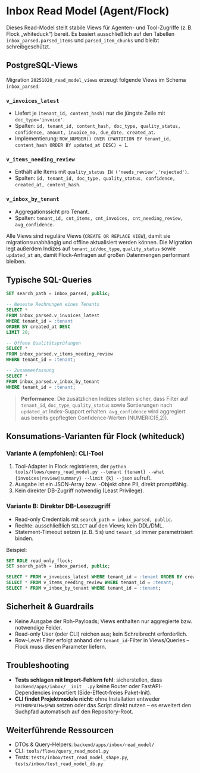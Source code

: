 # Inbox Read Model (Agent/Flock)

Dieses Read-Model stellt stabile Views für Agenten- und Tool-Zugriffe (z. B. Flock „whiteduck“) bereit. Es basiert ausschließlich auf den Tabellen `inbox_parsed.parsed_items` und `parsed_item_chunks` und bleibt schreibgeschützt.

## PostgreSQL-Views

Migration `20251020_read_model_views` erzeugt folgende Views im Schema `inbox_parsed`:

### `v_invoices_latest`
- Liefert je `(tenant_id, content_hash)` nur die jüngste Zeile mit `doc_type='invoice'`.
- Spalten: `id, tenant_id, content_hash, doc_type, quality_status, confidence, amount, invoice_no, due_date, created_at`.
- Implementierung: `ROW_NUMBER() OVER (PARTITION BY tenant_id, content_hash ORDER BY updated_at DESC) = 1`.

### `v_items_needing_review`
- Enthält alle Items mit `quality_status IN ('needs_review','rejected')`.
- Spalten: `id, tenant_id, doc_type, quality_status, confidence, created_at, content_hash`.

### `v_inbox_by_tenant`
- Aggregationssicht pro Tenant.
- Spalten: `tenant_id, cnt_items, cnt_invoices, cnt_needing_review, avg_confidence`.

Alle Views sind reguläre Views (`CREATE OR REPLACE VIEW`), damit sie migrationsunabhängig und offline aktualisiert werden können. Die Migration legt außerdem Indizes auf `tenant_id/doc_type`, `quality_status` sowie `updated_at` an, damit Flock-Anfragen auf großen Datenmengen performant bleiben.

## Typische SQL-Queries

```sql
SET search_path = inbox_parsed, public;

-- Neueste Rechnungen eines Tenants
SELECT *
FROM inbox_parsed.v_invoices_latest
WHERE tenant_id = :tenant
ORDER BY created_at DESC
LIMIT 20;

-- Offene Qualitätsprüfungen
SELECT *
FROM inbox_parsed.v_items_needing_review
WHERE tenant_id = :tenant;

-- Zusammenfassung
SELECT *
FROM inbox_parsed.v_inbox_by_tenant
WHERE tenant_id = :tenant;
```

> **Performance**: Die zusätzlichen Indizes stellen sicher, dass Filter auf `tenant_id`, `doc_type`, `quality_status` sowie Sortierungen nach `updated_at` Index-Support erhalten. `avg_confidence` wird aggregiert aus bereits gepflegten Confidence-Werten (NUMERIC(5,2)).

## Konsumations-Varianten für Flock (whiteduck)

### Variante A (empfohlen): CLI-Tool
1. Tool-Adapter in Flock registrieren, der `python tools/flows/query_read_model.py --tenant {tenant} --what {invoices|review|summary} --limit {k} --json` aufruft.
2. Ausgabe ist ein JSON-Array bzw. -Objekt ohne PII, direkt promptfähig.
3. Kein direkter DB-Zugriff notwendig (Least Privilege).

### Variante B: Direkter DB-Lesezugriff
- Read-only Credentials mit `search_path = inbox_parsed, public`.
- Rechte: ausschließlich `SELECT` auf den Views; kein DDL/DML.
- Statement-Timeout setzen (z. B. 5 s) und `tenant_id` immer parametrisiert binden.

Beispiel:

```sql
SET ROLE read_only_flock;
SET search_path = inbox_parsed, public;

SELECT * FROM v_invoices_latest WHERE tenant_id = :tenant ORDER BY created_at DESC LIMIT 20;
SELECT * FROM v_items_needing_review WHERE tenant_id = :tenant;
SELECT * FROM v_inbox_by_tenant WHERE tenant_id = :tenant;
```

## Sicherheit & Guardrails
- Keine Ausgabe der Roh-Payloads; Views enthalten nur aggregierte bzw. notwendige Felder.
- Read-only User (oder CLI) reichen aus; kein Schreibrecht erforderlich.
- Row-Level Filter erfolgt anhand der `tenant_id`-Filter in Views/Queries – Flock muss diesen Parameter liefern.

## Troubleshooting
- **Tests schlagen mit Import-Fehlern fehl**: sicherstellen, dass `backend/apps/inbox/__init__.py` keine Router oder FastAPI-Dependencies importiert (Side-Effect-freies Paket-Init).
- **CLI findet Projektmodule nicht**: ohne Installation entweder `PYTHONPATH=$PWD` setzen oder das Script direkt nutzen – es erweitert den Suchpfad automatisch auf den Repository-Root.

## Weiterführende Ressourcen
- DTOs & Query-Helpers: `backend/apps/inbox/read_model/`
- CLI: `tools/flows/query_read_model.py`
- Tests: `tests/inbox/test_read_model_shape.py`, `tests/inbox/test_read_model_db.py`
